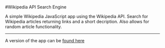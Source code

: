 #Wikipedia API Search Engine

A simple Wikipedia JavaScript app using the Wikipedia API. Search for Wikipedia articles returning links and a short decription. Also allows for random article functionality.
_______

A version of the app can be [found here](https://jpmcb.github.io/Wikipedia-API-search-engine/)